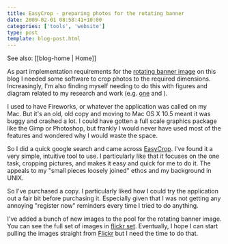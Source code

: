 ```yaml
---
title: EasyCrop - preparing photos for the rotating banner
date: 2009-02-01 08:58:41+10:00
categories: ['tools', 'website']
type: post
template: blog-post.html
---
```


See also: [[blog-home | Home]]

As part implementation requirements for the [rotating banner image](/blog2/2009/01/06/implementing-the-rotating-banner-image/) on this blog I needed some software to crop photos to the required dimensions. Increasingly, I'm also finding myself needing to do this with figures and diagram related to my research and work (e.g. [one](http://www.flickr.com/photos/david_jones/3235019019/) and [](http://www.flickr.com/photos/david_jones/3232493287/)).

I used to have Fireworks, or whatever the application was called on my Mac. But it's an old, old copy and moving to Mac OS X 10.5 meant it was buggy and crashed a lot. I could have gotten a full scale graphics package like the Gimp or Photoshop, but frankly I would never have used most of the features and wondered why I would waste the space.

So I did a quick google search and came across [EasyCrop](http://www.yellowmug.com/easycrop/). I've found it a very simple, intuitive tool to use. I particularly like that it focuses on the one task, cropping pictures, and makes it easy and quick for me to do it. The appeals to my "small pieces loosely joined" ethos and my background in UNIX.

So I've purchased a copy. I particularly liked how I could try the application out a fair bit before purchasing it. Especially given that I was not getting any annoying "register now" reminders every time I tried to do anything.

I've added a bunch of new images to the pool for the rotating banner image. You can see the full set of images in [flickr set](http://www.flickr.com/photos/david_jones/sets/72157611819369137/). Eventually, I hope I can start pulling the images straight from [Flickr](http://flickr.com/) but I need the time to do that.